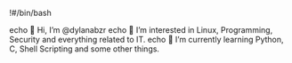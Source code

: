!#/bin/bash

echo 👋 Hi, I’m @dylanabzr
echo 👀 I’m interested in Linux, Programming, Security and everything related to IT.
echo 🌱 I’m currently learning Python, C, Shell Scripting and some other things.
<!---
dylanabzr/dylanabzr is a ✨ special ✨ repository because its `README.md` (this file) appears on your GitHub profile.
You can click the Preview link to take a look at your changes.
--->
